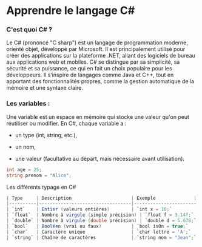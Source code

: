 # Apprendre le langage C#

### C'est quoi C# ?
Le C# (prononcé "C sharp") est un langage de programmation moderne, orienté objet, développé par Microsoft. Il est principalement utilisé pour créer des applications sur la plateforme .NET, allant des logiciels de bureau aux applications web et mobiles. C# se distingue par sa simplicité, sa sécurité et sa puissance, ce qui en fait un choix populaire pour les développeurs. Il s’inspire de langages comme Java et C++, tout en apportant des fonctionnalités propres, comme la gestion automatique de la mémoire et une syntaxe claire.

### Les variables :
Une variable est un espace en mémoire qui stocke une valeur qu'on peut réutiliser ou modifier. En C#, chaque variable a :

- un type (int, string, etc.),

- un nom,

- une valeur (facultative au départ, mais nécessaire avant utilisation).
```C#
int age = 25;
string prenom = "Alice";
```
Les différents typage en C#
```C#
| Type     | Description                      | Exemple              |
|----------|----------------------------------|-----------------------|
| `int`    | Entier (valeurs entières)        | `int x = 10;`         |
| `float`  | Nombre à virgule (simple précision) | `float f = 3.14f;` |
| `double` | Nombre à virgule (double précision) | `double d = 5.678;` |
| `bool`   | Booléen (vrai ou faux)           | `bool isOn = true;`   |
| `char`   | Caractère unique                 | `char lettre = 'A';`  |
| `string` | Chaîne de caractères             | `string nom = "Jean";`|

```
